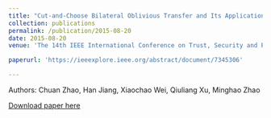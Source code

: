 ```yaml
---
title: "Cut-and-Choose Bilateral Oblivious Transfer and Its Application"
collection: publications
permalink: /publication/2015-08-20
date: 2015-08-20
venue: 'The 14th IEEE International Conference on Trust, Security and Privacy in Computing and Communications'

paperurl: 'https://ieeexplore.ieee.org/abstract/document/7345306'

---
```

Authors: Chuan Zhao, Han Jiang, Xiaochao Wei, Qiuliang Xu, Minghao Zhao

[Download paper here](https://ieeexplore.ieee.org/abstract/document/7345306')
